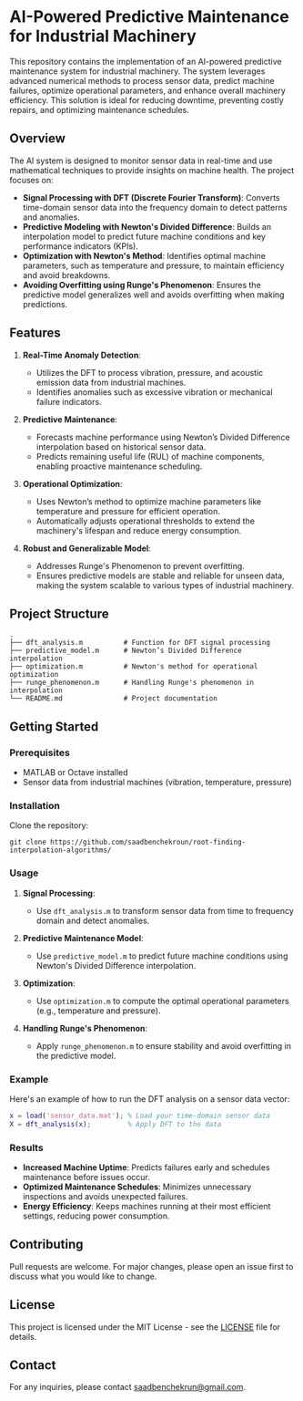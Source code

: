 # AI-Powered Predictive Maintenance for Industrial Machinery

This repository contains the implementation of an AI-powered predictive maintenance system for industrial machinery. The system leverages advanced numerical methods to process sensor data, predict machine failures, optimize operational parameters, and enhance overall machinery efficiency. This solution is ideal for reducing downtime, preventing costly repairs, and optimizing maintenance schedules.

## Overview

The AI system is designed to monitor sensor data in real-time and use mathematical techniques to provide insights on machine health. The project focuses on:

- **Signal Processing with DFT (Discrete Fourier Transform)**: Converts time-domain sensor data into the frequency domain to detect patterns and anomalies.
- **Predictive Modeling with Newton's Divided Difference**: Builds an interpolation model to predict future machine conditions and key performance indicators (KPIs).
- **Optimization with Newton's Method**: Identifies optimal machine parameters, such as temperature and pressure, to maintain efficiency and avoid breakdowns.
- **Avoiding Overfitting using Runge's Phenomenon**: Ensures the predictive model generalizes well and avoids overfitting when making predictions.

## Features

1. **Real-Time Anomaly Detection**:
    - Utilizes the DFT to process vibration, pressure, and acoustic emission data from industrial machines.
    - Identifies anomalies such as excessive vibration or mechanical failure indicators.

2. **Predictive Maintenance**:
    - Forecasts machine performance using Newton’s Divided Difference interpolation based on historical sensor data.
    - Predicts remaining useful life (RUL) of machine components, enabling proactive maintenance scheduling.

3. **Operational Optimization**:
    - Uses Newton’s method to optimize machine parameters like temperature and pressure for efficient operation.
    - Automatically adjusts operational thresholds to extend the machinery's lifespan and reduce energy consumption.

4. **Robust and Generalizable Model**:
    - Addresses Runge's Phenomenon to prevent overfitting.
    - Ensures predictive models are stable and reliable for unseen data, making the system scalable to various types of industrial machinery.

## Project Structure

```
.
├── dft_analysis.m          # Function for DFT signal processing
├── predictive_model.m      # Newton’s Divided Difference interpolation
├── optimization.m          # Newton's method for operational optimization
├── runge_phenomenon.m      # Handling Runge's phenomenon in interpolation
└── README.md               # Project documentation
```

## Getting Started

### Prerequisites

- MATLAB or Octave installed
- Sensor data from industrial machines (vibration, temperature, pressure)

### Installation

Clone the repository:

```
git clone https://github.com/saadbenchekroun/root-finding-interpolation-algorithms/
```

### Usage

1. **Signal Processing**: 
    - Use `dft_analysis.m` to transform sensor data from time to frequency domain and detect anomalies.
  
2. **Predictive Maintenance Model**:
    - Use `predictive_model.m` to predict future machine conditions using Newton's Divided Difference interpolation.
  
3. **Optimization**:
    - Use `optimization.m` to compute the optimal operational parameters (e.g., temperature and pressure).

4. **Handling Runge's Phenomenon**:
    - Apply `runge_phenomenon.m` to ensure stability and avoid overfitting in the predictive model.

### Example

Here's an example of how to run the DFT analysis on a sensor data vector:

```matlab
x = load('sensor_data.mat'); % Load your time-domain sensor data
X = dft_analysis(x);         % Apply DFT to the data
```

### Results

- **Increased Machine Uptime**: Predicts failures early and schedules maintenance before issues occur.
- **Optimized Maintenance Schedules**: Minimizes unnecessary inspections and avoids unexpected failures.
- **Energy Efficiency**: Keeps machines running at their most efficient settings, reducing power consumption.

## Contributing

Pull requests are welcome. For major changes, please open an issue first to discuss what you would like to change.

## License

This project is licensed under the MIT License - see the [LICENSE](LICENSE) file for details.

## Contact

For any inquiries, please contact [saadbenchekrun@gmail.com](saadbenchekrun@gmail.com).
